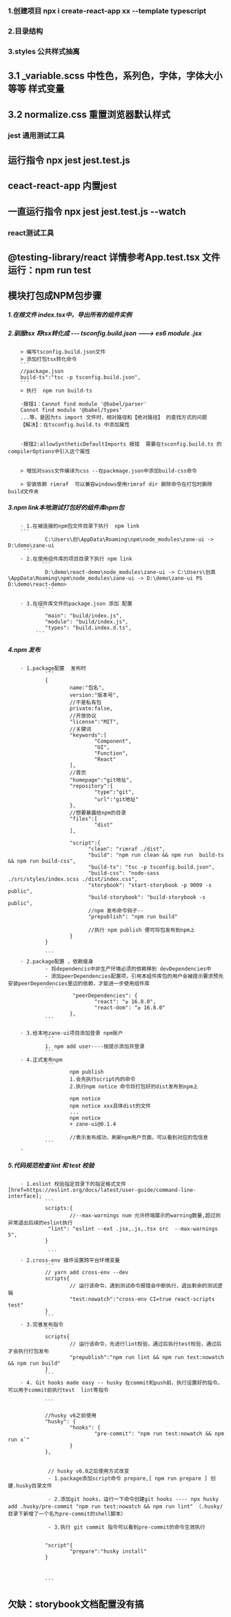 
### 1.创建项目   npx i create-react-app xx --template typescript
### 2.目录结构   

### 3.styles  公共样式抽离
## 3.1 _variable.scss    中性色，系列色，字体，字体大小  等等  样式变量
## 3.2 normalize.css     重置浏览器默认样式


### jest 通用测试工具   
## 运行指令  npx jest jest.test.js
## ceact-react-app 内置jest
## 一直运行指令  npx jest jest.test.js --watch

### react测试工具
## @testing-library/react  详情参考App.test.tsx 文件  运行：npm run test 


## 模块打包成NPM包步骤
##### 1.在根文件 index.tsx中，导出所有的组件实例

##### 2.驯服tsx  将tsx转化成  ---  tsconfig.build.json  --->  es6 module .jsx
        > 编写tsconfig.build.json文件
        > 添加打包tsx转化命令 
        ```
        //package.json
        build-ts":"tsc -p tsconfig.build.json", 
        ```
        > 执行  npm run build-ts 
        
        ·报错1：Cannot find module '@babel/parser'
        Cannot find module '@babel/types'
        ...等，是因为ts import 文件时，相对路径和【绝对路径】 的查找方式的问题
        【解决】：在tsconfig.build.ts 中添加属性


        ·报错2:allowSyntheticDefaultImports 报错  需要在tsconfig.build.ts 的compilerOptions中引入这个属性


        > 增加对sass文件编译为css --在packmage.json中添加build-css命令

        > 安装依赖 rimraf  可以兼容windows使用rimraf dir 删除命令在打包时删除build文件夹

##### 3.npm link本地测试打包好的组件库npm包
        · 1.在被连接的npm包文件目录下执行  npm link   
        ```
                C:\Users\创\AppData\Roaming\npm\node_modules\zane-ui -> D:\demo\zane-ui
         ```
        · 2.在使用组件库的项目目录下执行 npm link  
               ```
                D:\demo\react-demo\node_modules\zane-ui -> C:\Users\创真\AppData\Roaming\npm\node_modules\zane-ui -> D:\demo\zane-ui PS D:\demo\react-demo>
                ```

        · 3.在组件库文件的package.json 添加 配置   
             ```
                "main": "build/index.js",
                "module": "build/index.js",
                "types": "build.index.d.ts",
             ```
        

##### 4.npm 发布
        · 1.package配置  发布时
                ```
                {
                        name:"包名",
                        version:"版本号",
                        //不是私有包
                        private:false,
                        //开放协议
                        "license":"MIT",
                        //关键词
                        "keywords":[
                                "Component",
                                "UI",
                                "Function",
                                "React"
                        ],
                        //首页
                        "homepage":"git地址",
                        "repository":{
                                "type":"git",
                                "url":"git地址"
                        },
                        //想要暴露给npm的目录
                        "files":[
                                "dist"
                        ],

                        "script":{
                              "clean": "rimraf ./dist",
                              "build": "npm run clean && npm run  build-ts && npm run build-css",  
                              "build-ts": "tsc -p tsconfig.build.json",
                              "build-css": "node-sass ./src/styles/index.scss ./dist/index.css",
                              "storybook": "start-storybook -p 9009 -s public",
                              "build-storybook": "build-storybook -s public",
                              //npm 发布命令钩子--
                              "prepublish": "npm run build"

                              //执行 npm publish 便可将包发布到npm上  
                        }
                }
                       
                ```
        · 2.package配置 ，依赖瘦身
                - 将dependencis中非生产环境必须的依赖移到 devDependencies中
                - 添加peerDependencies配置项，引用本组件库包的用户会被提示要求预先安装peerDependencies里边的依赖，才能进一步使用组件库
                ```
                         "peerDependencies": {
                                "react": "≥ 16.8.0",
                                "react-dom": "≥ 16.8.0"
                        },
                ```

        · 3.给本地zane-ui项目添加登录 npm账户
                ```
                1. npm add user----按提示添加并登录
                ```
        · 4.正式发布npm
                ```
                        npm publish  
                        1.会先执行script内的命令
                        2.执行npm notice 命令将打包好的dist发布到npm上

                        npm notice
                        npm notice xxx具体dist的文件
                        ...
                        npm notice
                        + zane-ui@0.1.4

                        //表示发布成功，刷新npm用户页面，可以看到对应的包信息
                ```
        ·





##### 5.代码规范检查 lint 和 test 校验
        · 1.eslint 校验指定目录下的指定格式文件[href=https://eslint.org/docs/latest/user-guide/command-line-interface];
                ```
                scripts:{
                        //--max-warnings num 允许终端展示的warning数量,超过则异常退出后续的eslint执行
                 "lint": "eslint --ext .jsx,.js,.tsx src  --max-warnings 5",
                }

                 ```
        · 2.cross-env 插件设置跨平台环境变量
                ```
                // yarn add cross-env --dev
                scripts{
                        // 运行该命令，遇到测试命令报错会中断执行，退出剩余的测试逻辑
                        "test:nowatch":"cross-env CI=true react-scripts test"
                }
                ```
        · 3.完善发布指令
                ```
                scripts{
                        // 运行该命令，先进行lint校验，通过后执行test校验，通过后才会执行打包发布
                        "prepublish":"npm run lint && npm run test:nowatch && npm run build"
                }
                ```
        · 4. Git hooks made easy -- husky 在commit和push前，执行设置好的指令，可以用于commit前执行test  lint等指令

                ```    

                //husky v6之前使用
                "husky": {
                        "hooks": {
                                "pre-commit": "npm run test:nowatch && npm run x`"
                        }
                },


                 // husky v6.0之后使用方式改变
                 - 1.package添加script命令 prepare,[ npm run prepare ] 创建.husky目录文件
  
                 - 2.添加git hooks，运行一下命令创建git hooks ---- npx husky add .husky/pre-commit "npm run test:nowatch && npm run lint" （.husky/目录下新增了一个名为pre-commit的shell脚本）
               
                 - 3.执行 git commit 指令可以看到pre-commit的命令生效执行


                "script"{
                        "prepare":"husky install"
                }    
                        


                ```
## 欠缺：storybook文档配置没有搞
